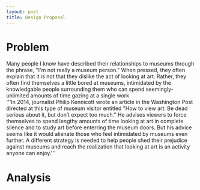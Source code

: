 ```yaml
---
layout: post
title: Design Proposal
---
```


# **Problem**
Many people I know have described their relationships to museums through the phrase, "I'm not really a museum person." When pressed, they often explain that it is not that they dislike the act of looking at art. Rather, they often find themselves a little bored at museums, intimidated by the knowledgable people surrounding them who can spend seemingly-unlimited amounts of time gazing at a single work\
'''In 2014, journalist Philip Kennicott wrote an article in the Washington Post directed at this type of museum visitor entitled "How to view art: Be dead serious about it, but don’t expect too much." He advises viewers to force themselves to spend lengthy amounts of time looking at art in complete silence and to study art before enterring the museum doors. But his advice seems like it would alienate those who feel intimidated by museums even further. A different strategy is needed to help people shed their prejudice against museums and reach the realization that looking at art is an activity anyone can enjoy.''' 
# **Analysis**

